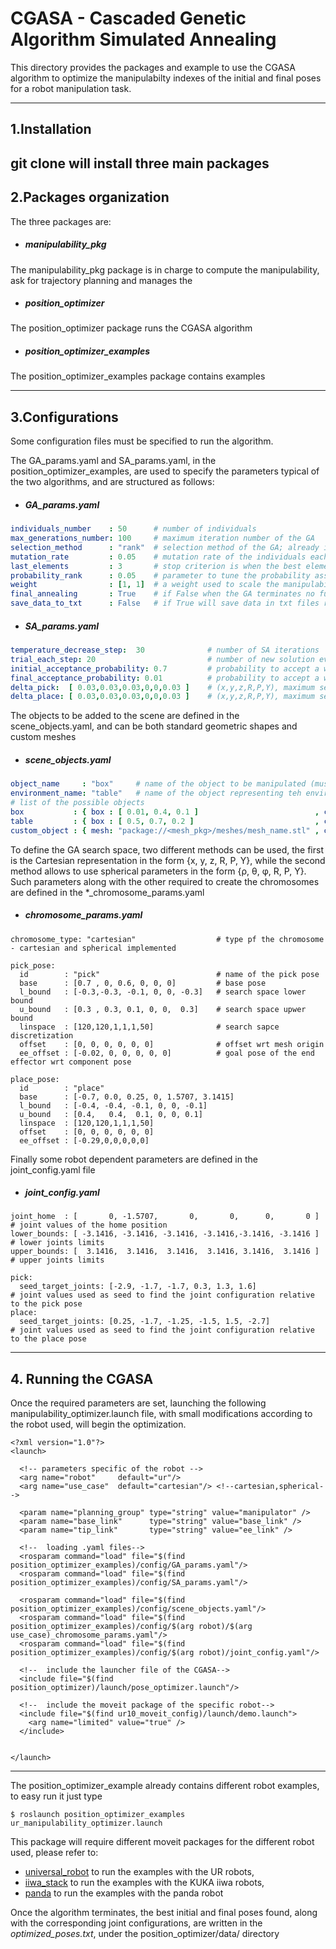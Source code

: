 # CGASA - Cascaded Genetic Algorithm Simulated Annealing
This directory provides the packages and example to use the CGASA algorithm to optimize the manipulabilty indexes of the initial and final poses for a robot manipulation task.

---

## 1.Installation
git clone
will install three main packages
---
##  2.Packages organization 

The three packages are:
- ##### manipulability_pkg 
The manipulability_pkg package is in charge to compute the manipulability, ask for trajectory planning and manages the
 - ##### position_optimizer 
The position_optimizer package runs the CGASA algorithm
 - ##### position_optimizer_examples
The position_optimizer_examples package contains examples

---
## 3.Configurations
Some configuration files must be specified to run the algorithm.

The GA_params.yaml and SA_params.yaml, in the position_optimizer_examples, are used to specify the parameters typical of the two algorithms, and are structured as follows:
- ##### GA_params.yaml
```yaml
individuals_number    : 50      # number of individuals
max_generations_number: 100     # maximum iteration number of the GA
selection_method      : "rank"  # selection method of the GA; already implemented are roulette_wheel, roulette_wheel_probability, tournament
mutation_rate         : 0.05    # mutation rate of the individuals each generation
last_elements         : 3       # stop criterion is when the best elements of the last n generations -specified here- are equals
probability_rank      : 0.05    # parameter to tune the probability assigned to each individual according to (1-pc)^(n-i)*pc
weight                : [1, 1]  # a weight used to scale the manipulability of the pick or the place poses
final_annealing       : True    # if False when the GA terminates no further SA optimization will be performed
save_data_to_txt      : False   # if True will save data in txt files relative to the history of the populations for analysis
```
- ##### SA_params.yaml
```yaml
temperature_decrease_step:  30              # number of SA iterations
trial_each_step: 20                         # number of new solution evaluated each iteration
initial_acceptance_probability: 0.7         # probability to accept a worst solution candidate at the first iteration
final_acceptance_probability: 0.01          # probability to accept a worst solution candidate at the last iteration
delta_pick:  [ 0.03,0.03,0.03,0,0,0.03 ]    # (x,y,z,R,P,Y), maximum search space around the candidate solution for the pick pose [m]
delta_place: [ 0.03,0.03,0.03,0,0,0.03 ]    # (x,y,z,R,P,Y), maximum search space around the candidate solution for the place pose [m]
```

The objects to be added to the scene are defined in the scene_objects.yaml, and can be both standard geometric shapes and custom meshes 
- ##### scene_objects.yaml
```yaml
object_name     : "box"     # name of the object to be manipulated (must coincide with one of the objects defined below)
environment_name: "table"   # name of the object representing teh environment where the object have to be placed (must coincide with one of the objects defined below)
# list of the possible objects
box           : { box : [ 0.01, 0.4, 0.1 ]                          , color: [ 255,255,   0, 1 ] }
table         : { box : [ 0.5, 0.7, 0.2 ]                           , color: [   0,  0, 255, 1 ] }
custom_object : { mesh: "package://<mesh_pkg>/meshes/mesh_name.stl" , color: [   0,255,   0, 1 ] }
``` 
To define the GA search space, two different methods can be used, the first is the Cartesian representation in the form {x, y, z, R, P, Y}, while the second method allows to use spherical parameters in the form {&rho;, &theta;, &phi;, R, P, Y}.
Such parameters along with the other required to create the chromosomes are defined in the *_chromosome_params.yaml

- ##### chromosome_params.yaml
``` 
chromosome_type: "cartesian"                  # type pf the chromosome - cartesian and spherical implemented

pick_pose:
  id        : "pick"                          # name of the pick pose
  base      : [0.7 , 0, 0.6, 0, 0, 0]         # base pose
  l_bound   : [-0.3,-0.3, -0.1, 0, 0, -0.3]   # search space lower bound
  u_bound   : [0.3 , 0.3, 0.1, 0, 0,  0.3]    # search space upwer bound
  linspace  : [120,120,1,1,1,50]              # search sapce discretization
  offset    : [0, 0, 0, 0, 0, 0]              # offset wrt mesh origin
  ee_offset : [-0.02, 0, 0, 0, 0, 0]          # goal pose of the end effector wrt component pose

place_pose:
  id        : "place"
  base      : [-0.7, 0.0, 0.25, 0, 1.5707, 3.1415]
  l_bound   : [-0.4, -0.4, -0.1, 0, 0, -0.1]
  u_bound   : [0.4,   0.4,  0.1, 0, 0, 0.1]
  linspace  : [120,120,1,1,1,50]
  offset    : [0, 0, 0, 0, 0, 0]
  ee_offset : [-0.29,0,0,0,0,0]

``` 
Finally some robot dependent parameters are defined in the joint_config.yaml file

- ##### joint_config.yaml

``` 
joint_home  : [       0, -1.5707,       0,       0,      0,       0 ] # joint values of the home position
lower_bounds: [ -3.1416, -3.1416, -3.1416, -3.1416,-3.1416, -3.1416 ] # lower joints limits
upper_bounds: [  3.1416,  3.1416,  3.1416,  3.1416, 3.1416,  3.1416 ] # upper joints limits

pick:
  seed_target_joints: [-2.9, -1.7, -1.7, 0.3, 1.3, 1.6]               # joint values used as seed to find the joint configuration relative to the pick pose
place:
  seed_target_joints: [0.25, -1.7, -1.25, -1.5, 1.5, -2.7]            # joint values used as seed to find the joint configuration relative to the place pose
``` 

---
## 4. Running the CGASA
Once the required parameters are set, launching the following manipulability_optimizer.launch file, with small modifications according to the robot used, will begin the optimization.

``` 
<?xml version="1.0"?>
<launch>
  
  <!-- parameters specific of the robot -->
  <arg name="robot"     default="ur"/>
  <arg name="use_case"  default="cartesian"/> <!--cartesian,spherical-->

  <param name="planning_group" type="string" value="manipulator" />
  <param name="base_link"      type="string" value="base_link" />
  <param name="tip_link"       type="string" value="ee_link" />

  <!--  loading .yaml files-->
  <rosparam command="load" file="$(find position_optimizer_examples)/config/GA_params.yaml"/>
  <rosparam command="load" file="$(find position_optimizer_examples)/config/SA_params.yaml"/>

  <rosparam command="load" file="$(find position_optimizer_examples)/config/scene_objects.yaml"/>
  <rosparam command="load" file="$(find position_optimizer_examples)/config/$(arg robot)/$(arg use_case)_chromosome_params.yaml"/>
  <rosparam command="load" file="$(find position_optimizer_examples)/config/$(arg robot)/joint_config.yaml"/>

  <!--  include the launcher file of the CGASA-->
  <include file="$(find position_optimizer)/launch/pose_optimizer.launch"/>

  <!--  include the moveit package of the specific robot-->
  <include file="$(find ur10_moveit_config)/launch/demo.launch">
    <arg name="limited" value="true" />
  </include>


</launch>

``` 

---

The position_optimizer_example already contains different robot examples, to easy run it just type
```
$ roslaunch position_optimizer_examples ur_manipulability_optimizer.launch 
``` 
This package will require different moveit packages for the different robot used, please refer to:

- [universal_robot](https://github.com/ros-industrial/universal_robot.git) to run the examples with the UR robots,
- [iiwa_stack](https://github.com/CNR-ITIA-IRAS/iiwa_stack) to run the examples with the KUKA iiwa robots,
- [panda](https://github.com/ros-planning/panda_moveit_config.git) to run the examples with the panda robot

Once the algorithm terminates, the best initial and final poses found, along with the corresponding joint configurations, are written in the _optimized_poses.txt_, under the position_optimizer/data/ directory